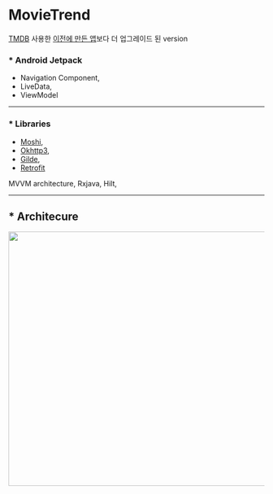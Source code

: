 # MovieTrend


[TMDB](https://www.themoviedb.org/) 사용한 [이전에 만든 앱](https://github.com/SwKims/MVVM_MovieApp)보다 더 업그레이드 된 version



### * Android Jetpack
- Navigation Component,   
- LiveData,   
- ViewModel
- - -
 
### * Libraries
  
- [Moshi](https://github.com/square/moshi),   
- [Okhttp3](https://github.com/square/okhttp),   
- [Gilde](https://github.com/bumptech/glide),    
- [Retrofit](https://github.com/square/retrofit)

MVVM architecture, Rxjava, Hilt,   
- - -

## * Architecure

<img src="https://user-images.githubusercontent.com/71965874/107483462-6f4cd380-6bc4-11eb-86b3-a9e43e9eb98e.PNG" width="800" height="500">


